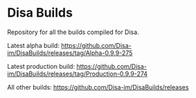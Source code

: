 # Disa Builds

Repository for all the builds compiled for Disa.

Latest alpha build: https://github.com/Disa-im/DisaBuilds/releases/tag/Alpha-0.9.9-275

Latest production build: https://github.com/Disa-im/DisaBuilds/releases/tag/Production-0.9.9-274

All other builds: https://github.com/Disa-im/DisaBuilds/releases
